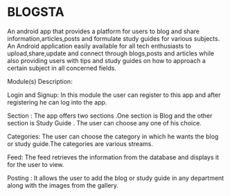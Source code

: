 # BLOGSTA
An android app that provides a platform for users to blog and share information,articles,posts and formulate study guides for various subjects.
An Android application easily available for all tech enthusiasts to upload,share,update and connect through blogs,posts and articles while also providing users with tips and study guides on how to approach a certain subject in all concerned fields.

Module(s) Description:

Login and Signup:
		  In this module the user can register to this app and after registering he can log into the app.
      
Section :
		  The app offers two sections .One section is Blog and the other section is Study Guide . 
      The user can choose any one of his choice.
      
Categories:
		  The user can choose the category in which  he wants the blog or study guide.The categories are various streams.
      
Feed:
		  The feed retrieves the information from the database and displays it for the user to view.

Posting :
		  It allows the user to add the blog or study guide in any department along with the images from the gallery.
